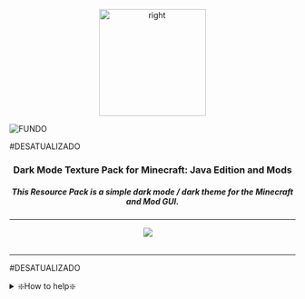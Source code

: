 <p align="center">
<a><img alt="right" alt="Rafa-pic" height="188" src="https://user-images.githubusercontent.com/18473368/212359106-d6b15c63-906b-4897-ac9b-b0fb76a22948.png"></a></p>

![FUNDO](https://user-images.githubusercontent.com/18473368/212367558-89a76469-0f80-4a55-8add-9253ccb52355.png)

#DESATUALIZADO
<div align="center">
  <h3>Dark Mode Texture Pack for Minecraft: Java Edition and Mods</h3>
  <h5><i>This Resource Pack is a simple dark mode / dark theme for the Minecraft and Mod GUI.</i></h5>
  
---

<a aria-label="license" href="https://creativecommons.org/licenses/zero/1.0/">
        <img src="https://img.shields.io/badge/CC%20ZERO--1.0-1f1f1f?logo=Unlicense&logoColor=white&label=license"></a>
<a aria-label="release" href="https://github.com/vindocel/Dark-Everywhere/releases/latest">
        <img alt="" src="https://img.shields.io/github/v/release/vindocel/Dark-Everywhere?logo=Git%20LFS&logoColor=white&color=1f1f1f"></a>
<a aria-label="curseforge downloads" href="https://www.curseforge.com/minecraft/texture-packs/dark-everywhere/files">
        <img alt="" src="https://img.shields.io/badge/dynamic/json?color=1f1f1f&label=CurseForge&logoColor=white&logo=CurseForge&query=downloads.total&url=https://api.cfwidget.com/687374"></a>
<a aria-label="modrinth downloads" href="https://modrinth.com/resourcepack/dark-everywhere">
        <img alt="" src="https://img.shields.io/modrinth/dt/cwUMcX8W?color=1f1f1f&label=Modrinth&logoColor=white&logo=Modrinth"></a>
<a aria-label="github downloads" href="https://github.com/vindocel/Dark-Everywhere/releases">
        <img alt="" src="https://img.shields.io/github/downloads/vindocel/Dark-Everywhere/total?logo=github&label=GitHub&logoColor=white&color=1f1f1f"></a>


<h7><a href="https://www.curseforge.com/minecraft/texture-packs/dark-everywhere/files" aria-label="curseforge Version"> 
<img src="https://img.shields.io/badge/1.19%20%7C%201.18-1f1f1f?logo=Hack%20The%20Box&logoColor=white&label=Available%20for" alt="" /></a></h7>
</div>

---

#DESATUALIZADO
<details>
<summary>❇️How to help❇️</summary>
If you want to help, download the photoshop actions ><a href=https://github.com/vindocel/Dark-Everywhere/releases/tag/Actions>here</a><

fork the <a href=https://github.com/vindocel/Dark-Everywhere/tree/Alpha>Alpha</a> repository and send commit directly to it to be accepted and tested, if you send commit to final version 1.19 it will be rejected instantly
</details>
